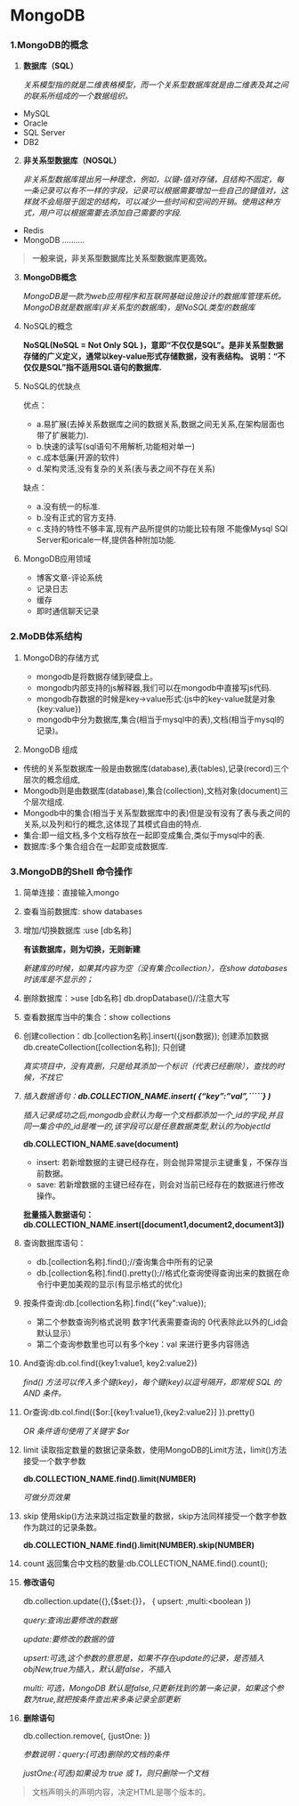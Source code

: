 # MongoDB

### 1.MongoDB的概念

1. **数据库（SQL）**

   *关系模型指的就是二维表格模型，而一个关系型数据库就是由二维表及其之间的联系所组成的一个数据组织。*

+ MySQL 
+  Oracle         
+ SQL Server     
+  DB2

2. **非关系型数据库（NOSQL）**

   *非关系型数据库提出另一种理念，例如，以键-值对存储，且结构不固定，每一条记录可以有不一样的字段，记录可以根据需要增加一些自己的键值对，这样就不会局限于固定的结构，可以减少一些时间和空间的开销。使用这种方式，用户可以根据需要去添加自己需要的字段.*

+ Redis
+ MongoDB   ..........

> **一般来说，非关系型数据库比关系型数据库更高效。**

3. **MongoDB概念**

   *MongoDB是一款为web应用程序和互联网基础设施设计的数据库管理系统。MongoDB就是数据库(非关系型的数据库)，是NoSQL类型的数据库*

4. NoSQL的概念

   **NoSQL(NoSQL = Not Only SQL )，意即“不仅仅是SQL”。是非关系型数据存储的广义定义，通常以key-value形式存储数据，没有表结构。
   说明：“不仅仅是SQL”指不适用SQL语句的数据库.**

5. NoSQL的优缺点

   优点：

   + a.易扩展(去掉关系数据库之间的数据关系,数据之间无关系,在架构层面也带了扩展能力).
   + b.快速的读写(sql语句不用解析,功能相对单一)
   + c.成本低廉(开源的软件)
   + d.架构灵活,没有复杂的关系(表与表之间不存在关系)

   缺点：

   + a.没有统一的标准.
   + b.没有正式的官方支持.
   + c.支持的特性不够丰富,现有产品所提供的功能比较有限 不能像Mysql SQl Server和oricale一样,提供各种附加功能.

6. MongoDB应用领域

   + 博客文章-评论系统
   + 记录日志
   + 缓存
   + 即时通信聊天记录

### 2.MoDB体系结构

1. MongoDB的存储方式
   + mongodb是将数据存储到硬盘上。
   + mongodb内部支持的js解释器,我们可以在mongodb中直接写js代码.
   +  mongodb存数据的时候是key->value形式:(js中的key-value就是对象{key:value})
   + mongodb中分为数据库,集合(相当于mysql中的表),文档(相当于mysql的记录)。

2. MongoDB 组成

+  传统的关系型数据库一般是由数据库(database),表(tables),记录(record)三个层次的概念组成,
+ Mongodb则是由数据库(database),集合(collection),文档对象(document)三个层次组成.
+ Mongodb中的集合(相当于关系型数据库中的表)但是没有没有了表与表之间的关系,以及列和行的概念,这体现了其模式自由的特点.
+ 集合:即一组文档,多个文档存放在一起即变成集合,类似于mysql中的表.
+ 数据库:多个集合组合在一起即变成数据库.

### 3.MongoDB的Shell 命令操作

1. 简单连接：直接输入mongo

2. 查看当前数据库: show databases

3. 增加/切换数据库 :use [db名称]

    **有该数据库，则为切换，无则新建**

    *新建库的时候，如果其内容为空（没有集合collection），在show databases时该库是不显示的；*

4. 删除数据库：>use [db名称]     db.dropDatabase()//注意大写

5. 查看数据库当中的集合：show collections

6. 创建collection：db.[collection名称].insert({json数据});   创建添加数据
    db.createCollection([collection名称]);   只创键

    *真实项目中，没有真删，只是给其添加一个标识（代表已经删除），查找的时候，不找它*

7. *插入数据语句：**db.COLLECTION_NAME.insert( {“key”:”val”,`````} )***

    *插入记录成功之后,mongodb会默认为每一个文档都添加一个_id的字段,并且 同一集合中的_id是唯一的,该字段可以是任意数据类型,默认的为objectId*

    **db.COLLECTION_NAME.save(document)**

    + insert: 若新增数据的主键已经存在，则会抛异常提示主键重复，不保存当前数据。
    + save: 若新增数据的主键已经存在，则会对当前已经存在的数据进行修改操作。

    **批量插入数据语句：db.COLLECTION_NAME.insert([document1,document2,document3])**

8. 查询数据库语句：

    + db.[collection名称].find();//查询集合中所有的记录
    + db.[collection名称].find().pretty();//格式化查询使得查询出来的数据在命令行中更加美观的显示(有显示格式的优化)

9. 按条件查询:db.[collection名称].find({"key":value});

    + 第二个参数查询列格式说明   数字1代表需要查询的   0代表除此以外的(_id会默认显示）
    + 第二个查询参数里也可以有多个key：val 来进行更多内容筛选

10. And查询:db.col.find({key1:value1, key2:value2})

     *find() 方法可以传入多个键(key)，每个键(key)以逗号隔开，即常规 SQL 的 AND 条件。*

11. Or查询:db.col.find({$or:[{key1:value1},{key2:value2}] }).pretty()

     *OR 条件语句使用了关键字 $or*

12. limit  读取指定数量的数据记录条数，使用MongoDB的Limit方法，limit()方法接受一个数字参数

     **db.COLLECTION_NAME.find().limit(NUMBER)**

     *可做分页效果*

13. skip 使用skip()方法来跳过指定数量的数据，skip方法同样接受一个数字参数作为跳过的记录条数。

     **db.COLLECTION_NAME.find().limit(NUMBER).skip(NUMBER)**

14. count 返回集合中文档的数量:db.COLLECTION_NAME.find().count();

15. **修改语句**

     db.collection.update({<query>},{$set:{<update>}}， { upsert: <boolean>,multi:<boolean })

     *query:查询出要修改的数据*

     *update:要修改的数据的值*

     *upsert:可选,这个参数的意思是，如果不存在update的记录，是否插入objNew,true为插入，默认是false，不插入*

     *multi: 可选，MongoDB 默认是false,只更新找到的第一条记录，如果这个参数为true,就把按条件查出来多条记录全部更新*

16. **删除语句**

     db.collection.remove(<query>, {justOne: <boolean> })

     *参数说明：query:(可选)删除的文档的条件*

     *justOne:(可选)如果设为 true 或 1，则只删除一个文档*

     

> 文档声明头的声明内容，决定HTML是哪个版本的。





